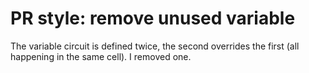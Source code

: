 # PR style: remove unused variable
The variable circuit is defined twice, the second overrides the first (all happening in the same cell). I removed one.

